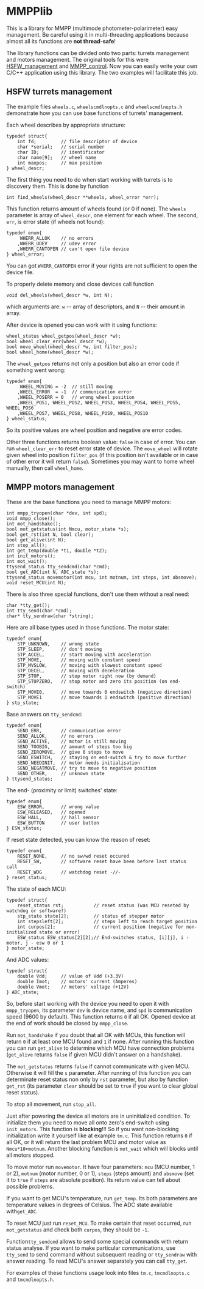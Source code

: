MMPPlib
==================

This is a library for MMPP (multimode photometer-polarimeter) easy management. Be careful using it in multi-threading applications because almost all its functions are **not thread-safe**!

The library functions can be divided onto two parts: turrets management and motors management. The original tools for this were [HSFW_management](https://github.com/eddyem/eddys_snippets/tree/master/HSFW_management) and [MMPP_control](https://github.com/eddyem/mmpp/tree/master/MMPP_control). Now you can easily write your own C/C++ application using this library. The two examples will facilitate this job.

## HSFW turrets management

The example files `wheels.c`, `wheelscmdlnopts.c` and `wheelscmdlnopts.h` demonstrate how you can use base functions of turrets' management.

Each wheel describes by appropriate structure:

	typedef struct{
	    int fd;         // file descriptor of device
	    char *serial;   // serial number
	    char ID;        // identificator
	    char name[9];   // wheel name
	    int maxpos;     // max position
	} wheel_descr;

The first thing you need to do when start working with turrets is to discovery them. This is done by function

	int find_wheels(wheel_descr **wheels, wheel_error *err);

This function returns amount of wheels found (or 0 if none). The `wheels` parameter is array of `wheel_descr`, one element for each wheel. The second, `err`, is error state (if wheels not found):

	typedef enum{
	     WHERR_ALLOK    // no errors
	    ,WHERR_UDEV     // udev error
	    ,WHERR_CANTOPEN // can't open file device
	} wheel_error;

You can got `WHERR_CANTOPEN` error if your rights are not sufficient to open the device file.

To properly delete memory and close devices call function

	void del_wheels(wheel_descr *w, int N);

which arguments are: `w` -- array of descriptors, and `N` -- their amount in array.

After device is opened you can work with it using functions:

	wheel_status wheel_getpos(wheel_descr *w);
	bool wheel_clear_err(wheel_descr *w);
	bool move_wheel(wheel_descr *w, int filter_pos);
	bool wheel_home(wheel_descr *w);
	
The `wheel_getpos` returns not only a position but also an error code if something went wrong:

	typedef enum{
	     WHEEL_MOVING = -2  // still moving
	    ,WHEEL_ERROR  = -1  // communication error
	    ,WHEEL_POSERR = 0   // wrong wheel position
	    ,WHEEL_POS1, WHEEL_POS2, WHEEL_POS3, WHEEL_POS4, WHEEL_POS5, WHEEL_POS6
	    ,WHEEL_POS7, WHEEL_POS8, WHEEL_POS9, WHEEL_POS10
	} wheel_status;
	
So its positive values are wheel position and negative are error codes.

Other three functions returns boolean value: `false` in case of error.
You can run `wheel_clear_err` to reset error state of device.
The `move_wheel` will rotate given wheel into position `filter_pos` (if this position isn't available or in case of other error it will return `false`). 
Sometimes you may want to home wheel manually, then call `wheel_home`.

## MMPP motors management

These are the base functions you need to manage MMPP motors:

	int mmpp_tryopen(char *dev, int spd);
	void mmpp_close();
	int mot_handshake();
	bool mot_getstatus(int Nmcu, motor_state *s);
	bool get_rst(int N, bool clear);
	bool get_alive(int N);
	int stop_all();
	int get_temp(double *t1, double *t2);
	int init_motors();
	int mot_wait();
	ttysend_status tty_sendcmd(char *cmd);
	bool get_ADC(int N, ADC_state *s);
	ttysend_status movemotor(int mcu, int motnum, int steps, int absmove);
	void reset_MCU(int N);
	
There is also three special functions, don't use them without a real need:

	char *tty_get();
	int tty_send(char *cmd);
	char* tty_sendraw(char *string);
	
Here are all base types used in those functions. The motor state:

	typedef enum{
	    STP_UNKNOWN,    // wrong state
	    STP_SLEEP,      // don't moving
	    STP_ACCEL,      // start moving with acceleration
	    STP_MOVE,       // moving with constant speed
	    STP_MVSLOW,     // moving with slowest constant speed
	    STP_DECEL,      // moving with deceleration
	    STP_STOP,       // stop motor right now (by demand)
	    STP_STOPZERO,   // stop motor and zero its position (on end-switch)
	    STP_MOVE0,      // move towards 0 endswitch (negative direction)
	    STP_MOVE1       // move towards 1 endswitch (positive direction)
	} stp_state;

Base answers on `tty_sendcmd`:

	typedef enum{
	    SEND_ERR,       // communication error
	    SEND_ALLOK,     // no errors
	    SEND_ACTIVE,    // motor is still moving
	    SEND_TOOBIG,    // amount of steps too big
	    SEND_ZEROMOVE,  // give 0 steps to move
	    SEND_ESWITCH,   // staying on end-switch & try to move further
	    SEND_NEEDINIT,  // motor needs initialisation
	    SEND_NEGATMOVE, // try to move to negative position
	    SEND_OTHER,     // unknown state
	} ttysend_status;

The end- (proximity or limit) switches' state:

	typedef enum{
	    ESW_ERROR,      // wrong value
	    ESW_RELEASED,   // opened
	    ESW_HALL,       // hall sensor
	    ESW_BUTTON      // user button
	} ESW_status;

If reset state detected, you can know the reason of reset:

	typedef enum{
	    RESET_NONE,     // no sw/wd reset occured
	    RESET_SW,       // software reset have been before last status call
	    RESET_WDG       // watchdog reset -//-
	} reset_status;
	
The state of each MCU:

	typedef struct{
	    reset_status rst;           // reset status (was MCU reseted by watchdog or software?)
	    stp_state state[2];         // status of stepper motor
	    int stepsleft[2];           // steps left to reach target position
	    int curpos[2];              // current position (negative for non-initialized state or error)
	    ESW_status ESW_status[2][2];// End-switches status, [i][j], i - motor, j - esw 0 or 1
	} motor_state;

And ADC values:

	typedef struct{
	    double Vdd;     // value of Vdd (+3.3V)
	    double Imot;    // motors' current (Amperes)
	    double Vmot;    // motors' voltage (+12V)
	} ADC_state;

So, before start working with the device you need to open it with `mmpp_tryopen`, its parameter `dev` is device name, and `spd` is communication speed (9600 by default). This function returns `0` if all OK.
Opened device at the end of work should be closed by `mmpp_close`.

Run `mot_handshake` if you doubt that all OK with MCUs, this function will return `0` if at least one MCU found and `1` if none. After running this function you can run `get_alive` to determine which MCU have connection problems (`get_alive` returns `false` if given MCU didn't answer on a handshake).

The `mot_getstatus` returns `false` if cannot communicate with given MCU. Otherwise it will fill the `s` parameter. After running of this function you can determinate reset status non only by `rst` parameter, but also by function `get_rst` (its parameter `clear` should be set to `true` if you want to clear global reset status).

To stop all movement, run `stop_all`.

Just after powering the device all motors are in uninitialized condition. To initialize them you need to move all onto zero's end-switch using `init_motors`. This function is **blocking**!!! So if you want non-blocking initialization write it yourself like at example `tm.c`. This function returns `0` if all OK, or it will return the last problem MCU and motor value as `Nmcu*10+motnum`.
Another blocking function is `mot_wait` which will blocks until all motors stopped.

To move motor run `movemotor`. It have four parameters: `mcu` (MCU number, 1 or 2), `motnum` (motor number, 0 or 1), `steps` (steps amount) and `absmove` (set it to `true` if `steps` are absolute position). Its return value can tell about possible problems.

If you want to get MCU's temperature, run `get_temp`. Its both parameters are temperature values in degrees of Celsius.
The ADC state available with`get_ADC`. 

To reset MCU just run `reset_MCU`. To make certain that reset occurred, run `mot_getstatus` and check both `curpos`, they should be `-1`.

Function`tty_sendcmd` allows to send some special commands with return status analyse. If you want to make particular communications, use `tty_send` to send command without subsequent reading or `tty_sendraw` with answer reading. To read MCU's answer separately you can call `tty_get`.

For examples of these functions usage look into files `tm.c`, `tmcmdlnopts.c` and `tmcmdlnopts.h`.
